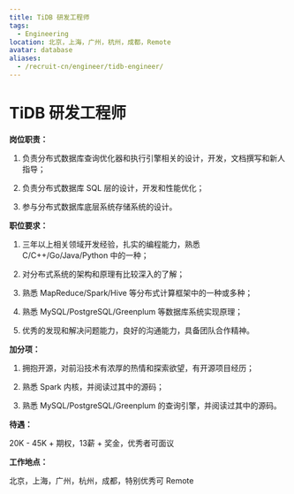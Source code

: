 ```yaml
---
title: TiDB 研发工程师
tags:
  - Engineering
location: 北京，上海，广州，杭州，成都，Remote
avatar: database
aliases:
  - /recruit-cn/engineer/tidb-engineer/
---
```


# TiDB 研发工程师

**岗位职责：**

1. 负责分布式数据库查询优化器和执行引擎相关的设计，开发，文档撰写和新人指导；

2. 负责分布式数据库 SQL 层的设计，开发和性能优化；

3. 参与分布式数据库底层系统存储系统的设计。

**职位要求：**

1. 三年以上相关领域开发经验，扎实的编程能力，熟悉 C/C++/Go/Java/Python 中的一种；

2. 对分布式系统的架构和原理有比较深入的了解；

3. 熟悉 MapReduce/Spark/Hive 等分布式计算框架中的一种或多种；

4. 熟悉 MySQL/PostgreSQL/Greenplum 等数据库系统实现原理；

5. 优秀的发现和解决问题能力，良好的沟通能力，具备团队合作精神。

**加分项：**

1. 拥抱开源，对前沿技术有浓厚的热情和探索欲望，有开源项目经历；

2. 熟悉 Spark 内核，并阅读过其中的源码；

3. 熟悉 MySQL/PostgreSQL/Greenplum 的查询引擎，并阅读过其中的源码。

**待遇：**

20K - 45K + 期权，13薪 + 奖金，优秀者可面议

**工作地点：**

北京，上海，广州，杭州，成都，特别优秀可 Remote
